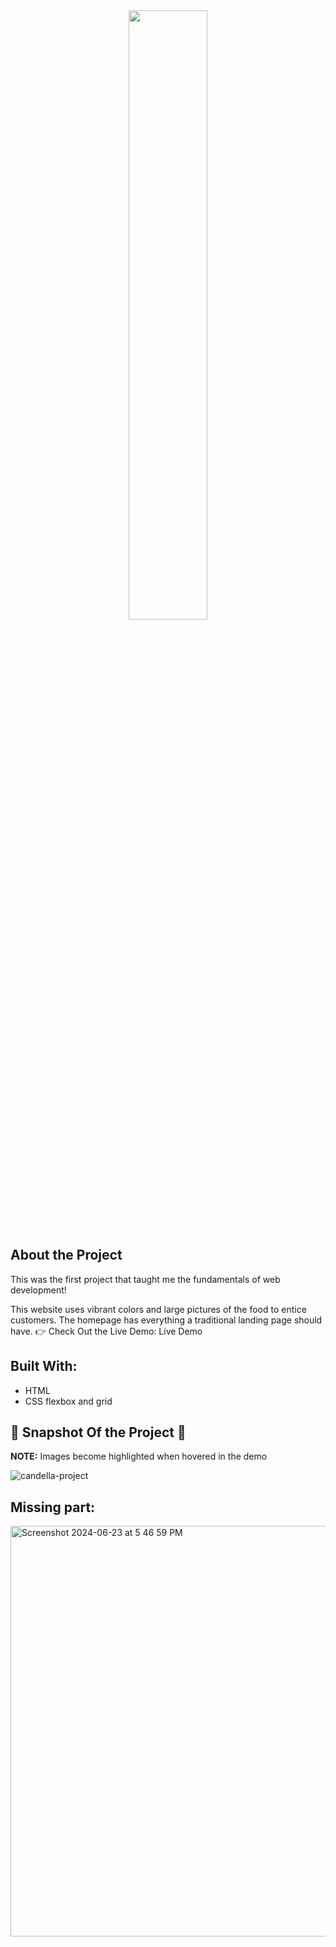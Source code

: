 <div align="center">
	<img src="https://github.com/J-Rodriguez10/car-rental-project/assets/142853275/629abbe4-4ad6-454f-ae42-1e7b8b6b308b" style="width: 50%; max-width: 600px; height: auto;">
</div>


## About the Project
This was the first project that taught me the fundamentals of web development!

This website uses vibrant colors and large pictures of the food to entice customers. The homepage has everything a traditional landing page should have.
👉 Check Out the Live Demo: Live Demo


## Built With:
- HTML
- CSS flexbox and grid


## 📸 Snapshot Of the Project 📸 
**NOTE:** Images become highlighted when hovered in the demo

![candella-project](https://github.com/J-Rodriguez10/car-rental-project/assets/142853275/ef5d66be-568c-4d82-ae08-67a3be339682)



## Missing part:

<img width="657" alt="Screenshot 2024-06-23 at 5 46 59 PM" src="https://github.com/J-Rodriguez10/car-rental-project/assets/142853275/0893f165-162f-4fe0-9581-eaa2f23f3ba3">
